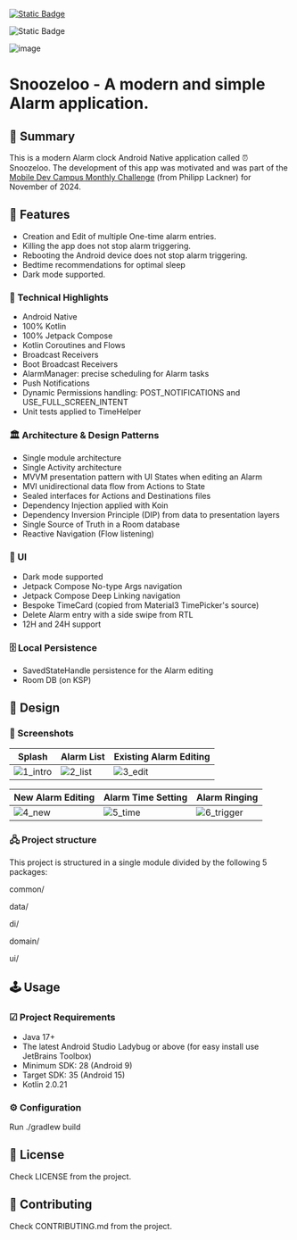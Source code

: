 [![Static Badge](https://img.shields.io/badge/release%20-%20v1.0%20-%20%231082C3)](https://github.com/revs87/snoozeloo-and/releases/tag/v1.0)

![Static Badge](https://img.shields.io/badge/License%20-%20Apache%202.0%20-%20%231082C3)

![image](https://img.shields.io/badge/Kotlin-0095D5?&style=for-the-badge&logo=kotlin&logoColor=white)

# Snoozeloo - A modern and simple Alarm application.

## 📜 Summary

This is a modern Alarm clock Android Native application called ⏰ Snoozeloo.
The development of this app was motivated and was part of
the [Mobile Dev Campus Monthly Challenge](https://pl-coding.com/campus/) (from Philipp Lackner) for
November of 2024.

## 📌 Features

- Creation and Edit of multiple One-time alarm entries.
- Killing the app does not stop alarm triggering.
- Rebooting the Android device does not stop alarm triggering.
- Bedtime recommendations for optimal sleep
- Dark mode supported.

### 🚀 Technical Highlights

- Android Native
- 100% Kotlin
- 100% Jetpack Compose
- Kotlin Coroutines and Flows
- Broadcast Receivers
- Boot Broadcast Receivers
- AlarmManager: precise scheduling for Alarm tasks
- Push Notifications
- Dynamic Permissions handling: POST_NOTIFICATIONS and USE_FULL_SCREEN_INTENT
- Unit tests applied to TimeHelper

### 🏛️ Architecture & Design Patterns

- Single module architecture
- Single Activity architecture
- MVVM presentation pattern with UI States when editing an Alarm
- MVI unidirectional data flow from Actions to State
- Sealed interfaces for Actions and Destinations files
- Dependency Injection applied with Koin
- Dependency Inversion Principle (DIP) from data to presentation layers
- Single Source of Truth in a Room database
- Reactive Navigation (Flow listening)

### 📲 UI

- Dark mode supported
- Jetpack Compose No-type Args navigation
- Jetpack Compose Deep Linking navigation
- Bespoke TimeCard (copied from Material3 TimePicker's source)
- Delete Alarm entry with a side swipe from RTL
- 12H and 24H support

### 🗄️ Local Persistence

- SavedStateHandle persistence for the Alarm editing
- Room DB (on KSP)

## 🎨 Design

### 📸 Screenshots

| Splash                                                                                      | Alarm List                                                                                 | Existing Alarm Editing                                                                     |
|---------------------------------------------------------------------------------------------|--------------------------------------------------------------------------------------------|--------------------------------------------------------------------------------------------|
| ![1_intro](https://github.com/user-attachments/assets/9ce9bffa-cf92-4ece-99e7-384f4a116707) | ![2_list](https://github.com/user-attachments/assets/65859df0-f78d-46f6-b57f-03a15903851f) | ![3_edit](https://github.com/user-attachments/assets/939b189e-ee8d-4bc2-8cab-78b23fff8e9e) |

| New Alarm Editing                                                                         | Alarm Time Setting                                                                         | Alarm Ringing                                                                                 |
|-------------------------------------------------------------------------------------------|--------------------------------------------------------------------------------------------|-----------------------------------------------------------------------------------------------|
| ![4_new](https://github.com/user-attachments/assets/09ffcf37-f1ed-47a1-bb83-3b8781baacc3) | ![5_time](https://github.com/user-attachments/assets/4dcdf2f3-5dcf-4f40-a219-78d7558f4f7d) | ![6_trigger](https://github.com/user-attachments/assets/6b41b53e-4935-429e-b162-a6bf60a681a2) |

### 🖧 Project structure

This project is structured in a single module divided by the following 5 packages:

common/

data/

di/

domain/

ui/

## 🕹️ Usage

### ☑ Project Requirements

- Java 17+
- The latest Android Studio Ladybug or above (for easy install use JetBrains Toolbox)
- Minimum SDK: 28 (Android 9)
- Target SDK: 35 (Android 15)
- Kotlin 2.0.21

### ⚙️ Configuration

Run ./gradlew build

## 🧾 License

Check LICENSE from the project.

## 🤝 Contributing

Check CONTRIBUTING.md from the project.
